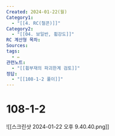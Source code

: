 ```yaml
---
Created: 2024-01-22(월)
Category1:
  - "[[4. RC(철콘)]]"
Category2:
  - "[[04. 보일반, 휨강도]]"
RC 계산형 목차: 
Sources: 
tags:
  - ✏️
관련노트:
  - "[[휨부재의 파괴한계 검토]]"
정답:
  - "[[108-1-2 풀이]]"
---
```

#  108-1-2

![[스크린샷 2024-01-22 오후 9.40.40.png]]